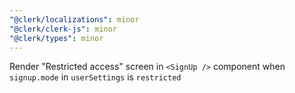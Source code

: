 ```yaml
---
"@clerk/localizations": minor
"@clerk/clerk-js": minor
"@clerk/types": minor
---
```


Render "Restricted access" screen in `<SignUp />` component when `signup.mode` in `userSettings` is `restricted`
